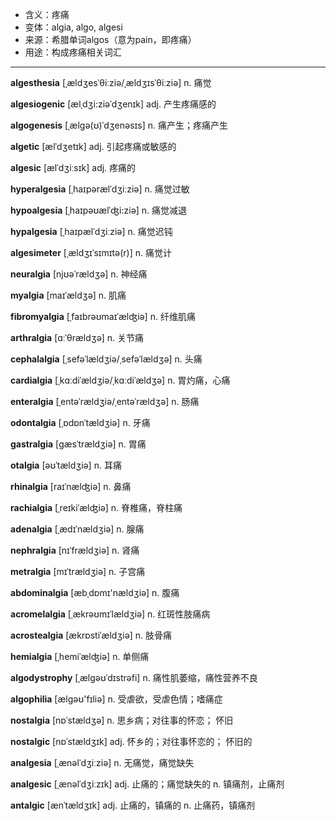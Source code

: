 - <span class="definition">含义：疼痛</span>
- <span class="definition">变体：algia, algo, algesi</span>
- <span class="definition">来源：希腊单词algos（意为pain，即疼痛）</span>
- <span class="definition">用途：构成疼痛相关词汇</span>


---


<span class="vocabulary">**algesthesia**</span> [ˌældʒesˈθiːziə/ˌældʒɪsˈθiːziə] n. 痛觉

<span class="vocabulary">**algesiogenic**</span> [ælˌdʒi:ziəˈdʒenɪk] adj. 产生疼痛感的

<span class="vocabulary">**algogenesis**</span> [ˌælgə(ʊ)ˈdʒenәsɪs] n. 痛产生；疼痛产生

<span class="vocabulary">**algetic**</span> [ælˈdʒetɪk] adj. 引起疼痛或敏感的

<span class="vocabulary">**algesic**</span> [ælˈdʒiːsɪk] adj. 疼痛的

<span class="vocabulary">**hyperalgesia**</span> [ˌhaɪpərælˈdʒiːziə] n. 痛觉过敏

<span class="vocabulary">**hypoalgesia**</span> [ˌhaɪpəʊælˈʤi:ziə] n. 痛觉减退

<span class="vocabulary">**hypalgesia**</span> [ˌhaɪpælˈdʒiːziə] n. 痛觉迟钝

<span class="vocabulary">**algesimeter**</span> [ˌældʒɪˈsɪmɪtə(r)] n. 痛觉计

<span class="vocabulary">**neuralgia**</span> [njʊəˈrældʒə] n. 神经痛

<span class="vocabulary">**myalgia**</span> [maɪˈældʒə] n. 肌痛

<span class="vocabulary">**fibromyalgia**</span> [ˌfaɪbrəʊmaɪˈælʤiə] n. 纤维肌痛

<span class="vocabulary">**arthralgia**</span> [ɑːˈθrældʒə] n. 关节痛

<span class="vocabulary">**cephalalgia**</span> [ˌsefəˈlældʒiə/ˌsefəˈlældʒə] n. 头痛

<span class="vocabulary">**cardialgia**</span> [ˌkɑːdiˈældʒiə/ˌkɑːdiˈældʒə] n. 胃灼痛，心痛

<span class="vocabulary">**enteralgia**</span> [ˌentəˈrældʒiə/ˌentəˈrældʒə] n. 肠痛

<span class="vocabulary">**odontalgia**</span> [ˌɒdɒnˈtældʒiə] n. 牙痛

<span class="vocabulary">**gastralgia**</span> [ɡæsˈtrældʒiə] n. 胃痛

<span class="vocabulary">**otalgia**</span> [əʊˈtældʒiə] n. 耳痛

<span class="vocabulary">**rhinalgia**</span> [raɪˈnælʤiə] n. 鼻痛

<span class="vocabulary">**rachialgia**</span> [ˌreɪkiˈælʤiə] n. 脊椎痛，脊柱痛

<span class="vocabulary">**adenalgia**</span> [ˌædɪˈnældʒiə] n. 腺痛

<span class="vocabulary">**nephralgia**</span> [nɪˈfrældʒiə] n. 肾痛

<span class="vocabulary">**metralgia**</span> [mɪˈtrældʒiə] n. 子宫痛

<span class="vocabulary">**abdominalgia**</span> [æbˌdɒmɪ'nældʒiə] n. 腹痛

<span class="vocabulary">**acromelalgia**</span> [ˌækrəʊmɪˈlældʒiə] n. 红斑性肢痛病

<span class="vocabulary">**acrostealgia**</span> [ækrɒstiˈældʒiə] n. 肢骨痛

<span class="vocabulary">**hemialgia**</span> [ˌhemiˈælʤiə] n. 单侧痛

<span class="vocabulary">**algodystrophy**</span> [ˌælgəʊˈdɪstrəfi] n. 痛性肌萎缩，痛性营养不良

<span class="vocabulary">**algophilia**</span> [ælɡəʊ'fɪliә] n. 受虐欲，受虐色情；嗜痛症

<span class="vocabulary">**nostalgia**</span> [nɒˈstældʒə] n. 思乡病；对往事的怀恋； 怀旧

<span class="vocabulary">**nostalgic**</span> [nɒˈstældʒɪk] adj. 怀乡的；对往事怀恋的； 怀旧的

<span class="vocabulary">**analgesia**</span> [ˌænəlˈdʒiːziə] n. 无痛觉，痛觉缺失

<span class="vocabulary">**analgesic**</span> [ˌænəlˈdʒiːzɪk] adj. 止痛的；痛觉缺失的 n. 镇痛剂，止痛剂

<span class="vocabulary">**antalgic**</span> [ænˈtældʒɪk] adj. 止痛的，镇痛的 n. 止痛药，镇痛剂
